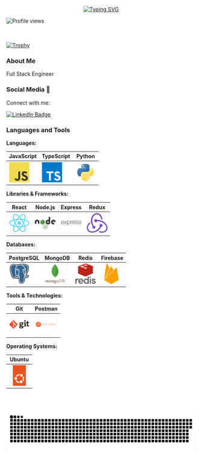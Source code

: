 <p align="center">
  <a href="https://git.io/typing-svg">
    <img src="https://readme-typing-svg.demolab.com?font=Fira+Code&pause=1000&color=FFFF00&center=true&vCenter=true&random=false&width=435&lines=Full+Stack+Engineer" alt="Typing SVG" />
  </a>
</p>

<div id="header" align="left">
  <img src="https://komarev.com/ghpvc/?username=mrahmadhassankhan&style=flat-square&color=blue" alt="Profile views"/>
</div>
<br><br>

[![Trophy](https://github-profile-trophy.vercel.app/?username=mrahmadhassankhan&title=Stars,Followers,Commits,Repositories,MultipleLang,PullRequest&theme=onedark)](https://github.com/ryo-ma/github-profile-trophy)

### About Me
Full Stack Engineer 

### Social Media 📡
Connect with me:

[![LinkedIn Badge](https://img.shields.io/badge/LinkedIn-blue?style=for-the-badge&logo=linkedin&logoColor=white)](https://www.linkedin.com/in/mrahmadhassankhan)

### Languages and Tools

**Languages:**

| JavaScript | TypeScript | Python |
|------------|------------|--------|
| <img src="https://github.com/devicons/devicon/blob/master/icons/javascript/javascript-original.svg" title="JavaScript" alt="JavaScript" width="55" height="55"/> | <img src="https://github.com/devicons/devicon/blob/master/icons/typescript/typescript-original.svg" title="TypeScript" alt="TypeScript" width="55" height="55"/> | <img src="https://github.com/devicons/devicon/blob/master/icons/python/python-original.svg" title="Python" alt="Python" width="55" height="55"/> |

**Libraries & Frameworks:**

| React | Node.js | Express | Redux |
|-------|---------|---------|-------|
| <img src="https://github.com/devicons/devicon/blob/master/icons/react/react-original.svg" title="React" alt="React" width="55" height="55"/> | <img src="https://github.com/devicons/devicon/blob/master/icons/nodejs/nodejs-original-wordmark.svg" title="Node.js" alt="Node.js" width="55" height="55"/> | <img src="https://github.com/devicons/devicon/blob/master/icons/express/express-original-wordmark.svg" title="Express" alt="Express" width="55" height="55"/> | <img src="https://github.com/devicons/devicon/blob/master/icons/redux/redux-original.svg" title="Redux" alt="Redux" width="55" height="55"/> |

**Databases:**

| PostgreSQL | MongoDB | Redis | Firebase |
|------------|---------|-------|----------|
| <img src="https://github.com/devicons/devicon/blob/master/icons/postgresql/postgresql-original.svg" title="PostgreSQL" alt="PostgreSQL" width="55" height="55"/> | <img src="https://github.com/devicons/devicon/blob/master/icons/mongodb/mongodb-original-wordmark.svg" title="MongoDB" alt="MongoDB" width="55" height="55"/> | <img src="https://github.com/devicons/devicon/blob/master/icons/redis/redis-original-wordmark.svg" title="Redis" alt="Redis" width="55" height="55"/> | <img src="https://github.com/devicons/devicon/blob/master/icons/firebase/firebase-plain.svg" title="Firebase" alt="Firebase" width="55" height="55"/> |

**Tools & Technologies:**

| Git | Postman |
|-----|---------|
| <img src="https://github.com/devicons/devicon/blob/master/icons/git/git-original-wordmark.svg" title="Git" alt="Git" width="55" height="55"/> | <img src="https://github.com/devicons/devicon/blob/master/icons/postman/postman-original-wordmark.svg" title="Postman" alt="Postman" width="55" height="55"/> |

**Operating Systems:**

| Ubuntu |
|--------|
| <img src="https://github.com/devicons/devicon/blob/master/icons/ubuntu/ubuntu-original.svg" title="Ubuntu" alt="Ubuntu" width="55" height="55"/> |

<div align="center">
  
  <a href="https://github-readme-stats.vercel.app/api?username=mrahmadhassankhan&theme=radical&show_icons=true&hide_border=false&count_private=true"></a><br>
  <a href="https://github-readme-streak-stats.herokuapp.com/?user=mrahmadhassankhan&theme=radical&hide_border=false"></a><br>
  <a href="https://github-readme-stats.vercel.app/api/top-langs/?username=mrahmadhassankhan&theme=radical&show_icons=true&hide_border=false&layout=compact"></a>
 
</div>

<p align="center">
 <img width="1000" src="github-snake.svg" alt="snake"/>
</p>
